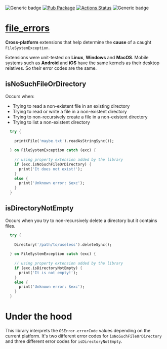 ![Generic badge](https://img.shields.io/badge/status-it_works-ok.svg)
[![Pub Package](https://img.shields.io/pub/v/file_errors.svg)](https://pub.dev/packages/file_errors)
[![Actions Status](https://github.com/rtmigo/file_errors/workflows/unittest/badge.svg?branch=master)](https://github.com/rtmigo/file_errors/actions)
![Generic badge](https://img.shields.io/badge/testing_on-Win_|_Mac_|_Linux-blue.svg)

# [file_errors](https://github.com/rtmigo/file_errors)

**Cross-platform** extensions that help determine the **cause** of a caught `FileSystemException`.

Extensions were unit-tested on **Linux**, **Windows** and **MacOS**. 
Mobile systems such as **Android** and **iOS** have the same kernels 
as their desktop relatives. So their error codes are the same.


## isNoSuchFileOrDirectory

Occurs when:
- Trying to read a non-existent file in an existing directory
- Trying to read or write a file in a non-existent directory
- Trying to non-recursively create a file in a non-existent directory
- Trying to list a non-existent directory

``` dart
  try {
    
    print(File('maybe.txt').readAsStringSync());
    
  } on FileSystemException catch (exc) {
    
    // using property extension added by the library
    if (exc.isNoSuchFileOrDirectory) { 
      print('It does not exist!');
    }
    else {
      print('Unknown error: $exc');
    }
  }
```

## isDirectoryNotEmpty

Occurs when you try to non-recursively delete a directory but it contains files.

``` dart
  try {
    
    Directory('/path/to/useless').deleteSync();
    
  } on FileSystemException catch (exc) {
    
    // using property extension added by the library
    if (exc.isDirectoryNotEmpty) {
      print('It is not empty!');
    }
    else {
      print('Unknown error: $exc');
    }
  }
```

# Under the hood

This library interprets the `OSError.errorCode` values depending on the
current platform. It's two different error codes for `isNoSuchFileOrDirectory` 
and three different error codes for `isDirectoryNotEmpty`. 